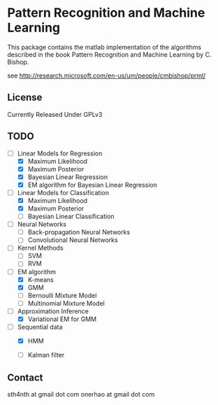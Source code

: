Pattern Recognition and Machine Learning
===========

This package contains the matlab implementation of the algorithms described in the book Pattern Recognition and Machine Learning by C. Bishop.

see http://research.microsoft.com/en-us/um/people/cmbishop/prml/

License
-------
Currently Released Under GPLv3

TODO
----
- [ ] Linear Models for Regression
  - [x] Maximum Likelihood
  - [x] Maximum Posterior
  - [x] Bayesian Linear Regression
  - [x] EM algorithm for Bayesian Linear Regression

- [ ] Linear Models for Classification
  - [x] Maximum Likelihood
  - [x] Maximum Posterior
  - [ ] Bayesian Linear Classification

- [ ] Neural Networks
  - [ ] Back-propagation Neural Networks
  - [ ] Convolutional Neural Networks

- [ ] Kernel Methods
  - [ ] SVM
  - [ ] RVM

- [ ] EM algorithm
  - [x] K-means
  - [x] GMM
  - [ ] Bernoulli Mixture Model
  - [ ] Multinomial Mixture Model

- [ ] Approximation Inference
    - [x] Variational EM for GMM

- [ ] Sequential data
  - [x] HMM
  - [ ] Kalman filter



Contact
-------
sth4nth at gmail dot com
onerhao at gmail dot com
